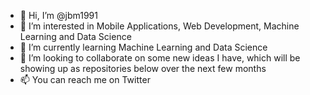 - 👋 Hi, I’m @jbm1991
- 👀 I’m interested in Mobile Applications, Web Development, Machine Learning and Data Science
- 🌱 I’m currently learning Machine Learning and Data Science
- 💞️ I’m looking to collaborate on some new ideas I have, which will be showing up as repositories below over the next few months
- 📫 You can reach me on Twitter
